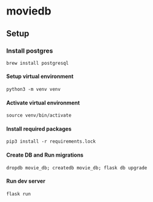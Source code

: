 # moviedb

## Setup

### Install postgres
`brew install postgresql`

#### Setup virtual environment
`python3 -m venv venv`

#### Activate virtual environment
`source venv/bin/activate`

#### Install required packages
`pip3 install -r requirements.lock`

#### Create DB and Run migrations
`dropdb movie_db; createdb movie_db; flask db upgrade`

#### Run dev server
`flask run`

